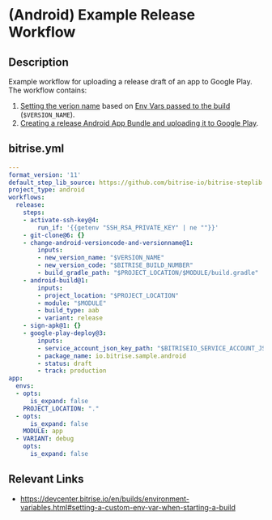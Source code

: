 # (Android) Example Release Workflow

## Description

Example workflow for uploading a release draft of an app to Google Play. The workflow contains:

1. [Setting the verion name](https://www.bitrise.io/integrations/steps/change-android-versioncode-and-versionname) based on [Env Vars passed to the build](https://devcenter.bitrise.io/en/builds/environment-variables.html#setting-a-custom-env-var-when-starting-a-build) (`$VERSION_NAME`).
2. [Creating a release Android App Bundle and uploading it to Google Play](/recipes/android-deploy-to-google-play.md).

## bitrise.yml

```yaml
---
format_version: '11'
default_step_lib_source: https://github.com/bitrise-io/bitrise-steplib.git
project_type: android
workflows:
  release:
    steps:
    - activate-ssh-key@4:
        run_if: '{{getenv "SSH_RSA_PRIVATE_KEY" | ne ""}}'
    - git-clone@6: {}
    - change-android-versioncode-and-versionname@1:
        inputs:
        - new_version_name: "$VERSION_NAME"
        - new_version_code: "$BITRISE_BUILD_NUMBER"
        - build_gradle_path: "$PROJECT_LOCATION/$MODULE/build.gradle"
    - android-build@1:
        inputs:
        - project_location: "$PROJECT_LOCATION"
        - module: "$MODULE"
        - build_type: aab
        - variant: release
    - sign-apk@1: {}
    - google-play-deploy@3:
        inputs:
        - service_account_json_key_path: "$BITRISEIO_SERVICE_ACCOUNT_JSON_KEY_URL"
        - package_name: io.bitrise.sample.android
        - status: draft
        - track: production
app:
  envs:
  - opts:
      is_expand: false
    PROJECT_LOCATION: "."
  - opts:
      is_expand: false
    MODULE: app
  - VARIANT: debug
    opts:
      is_expand: false
```

## Relevant Links

* https://devcenter.bitrise.io/en/builds/environment-variables.html#setting-a-custom-env-var-when-starting-a-build
